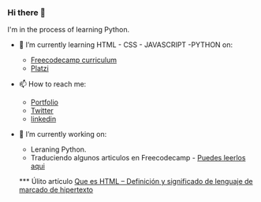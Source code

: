 ### Hi there 👋
I'm in the process of learning Python. 



<!--
**franciscomelov/franciscomelov** is a ✨ _special_ ✨ repository because its `README.md` (this file) appears on your GitHub profile.

Here are some ideas to get you started:


- 👯 I’m looking to collaborate on ...
- 🤔 I’m looking for help with ...
- 💬 Ask me about ...

- 😄 Pronouns: ...
- ⚡ Fun fact: ...
-->


- 🌱 I’m currently learning HTML - CSS - JAVASCRIPT -PYTHON on:
    - [Freecodecamp curriculum](https://www.freecodecamp.org/franciscomelov)
    - [Platzi](https://platzi.com/@franciscomelov/)
- 📫 How to reach me:
   - [Portfolio](https://franciscomelov.netlify.app/)
   - [Twitter](https://twitter.com/francisco_melov)
   - [linkedin](https://www.linkedin.com/in/franciscoecatlmelovalle/)
 

- 🔭 I’m currently working on:
    - Leraning Python.
    - Traduciendo algunos articulos en Freecodecamp - [Puedes leerlos aqui](https://www.freecodecamp.org/espanol/news/author/franciscomelov/)
    
    *** Úlito artículo 
    [Que es HTML – Definición y significado de lenguaje de marcado de hipertexto](https://www.freecodecamp.org/espanol/news/que-es-html-definicion-y-significado-de-lenguaje-de-marcado-de-hipertexto/)
   
